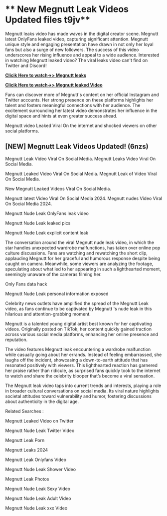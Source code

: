 
# ** New Megnutt Leak Videos Updated files t9jv** #

  Megnutt   leaks video has made waves in the digital creator scene.  Megnutt   latest OnlyFans leaked video, capturing significant attention.  Megnutt   unique style and engaging presentation have drawn in not only her loyal fans but also a surge of new followers. The success of this video underscores her rising influence and appeal to a wide audience. Interested in watching Megnutt   leaked video? The viral leaks video can't find on Twitter and Discord!

**[Clicik Here to watch->>  Megnutt  leaks ](http://xflirt.top)**

**[Clicik Here to watch->>  Megnutt leaked Video](http://xflirt.top)**

Fans can discover more of Megnutt's content on her official Instagram and Twitter accounts. Her strong presence on these platforms highlights her talent and fosters meaningful connections with her audience. The excitement surrounding her latest video demonstrates her influence in the digital space and hints at even greater success ahead.

  Megnutt   video Leaked Viral On the internet and shocked viewers on other social platforms.

## [NEW] Megnutt   Leak Videos Updated!  (6nzs) ##

  Megnutt   Leak Video Viral On Social Media.  Megnutt   Leaks Video Viral On Social Media.

  Megnutt   Leaked Video Viral On Social Media.  Megnutt   Leak of Video Viral On Social Media.

New Megnutt   Leaked Videos Viral On Social Media.

  Megnutt   latest Video Viral On Social Media 2024.  Megnutt   nudes Video Viral On Social Media 2024.

  Megnutt   Nude Leak OnlyFans leak video

  Megnutt   Nude Leak leaked pics

  Megnutt   Nude Leak explicit content leak

The conversation around the viral Megnutt   nude leak video, in which the star handles unexpected wardrobe malfunctions, has taken over online pop culture discussions. Fans are watching and rewatching the short clip, applauding Megnutt   for her graceful and humorous response despite being caught on camera. Meanwhile, some viewers are analyzing the footage, speculating about what led to her appearing in such a lighthearted moment, seemingly unaware of the cameras filming her.

Only Fans data hack

  Megnutt   Nude Leak personal information exposed

Celebrity news outlets have amplified the spread of the Megnutt   Leak video, as fans continue to be captivated by Megnutt  's nude leak in this hilarious and attention-grabbing moment.

  Megnutt   is a talented young digital artist best known for her captivating videos. Originally posted on TikTok, her content quickly gained traction across various social media platforms, enhancing her online presence and reputation.

The video features Megnutt   leak encountering a wardrobe malfunction while casually going about her errands. Instead of feeling embarrassed, she laughs off the incident, showcasing a down-to-earth attitude that has resonated positively with viewers. This lighthearted reaction has garnered her praise rather than ridicule, as surprised fans quickly took to the internet to watch and share the celebrity blooper that’s become a viral sensation.

The Megnutt   leak video taps into current trends and interests, playing a role in broader cultural conversations on social media. Its viral nature highlights societal attitudes toward vulnerability and humor, fostering discussions about authenticity in the digital age.

Related Searches :

  Megnutt   Leaked Video on Twitter

  Megnutt   Nude Leak Twitter Video

  Megnutt   Leak Porn

  Megnutt   Leaks 2024

  Megnutt   Leak Onlyfans Video

  Megnutt   Nude Leak Shower Video

  Megnutt   Leak Photos

  Megnutt   Nude Leak Sexy Video

  Megnutt   Nude Leak Adult Video

  Megnutt   Nude Leak xxx Video


